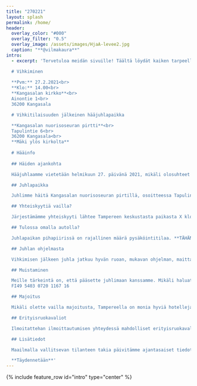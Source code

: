 ```yaml
---
title: "270221"
layout: splash
permalink: /home/
header:
  overlay_color: "#000"
  overlay_filter: "0.5"
  overlay_image: /assets/images/HjaA-levee2.jpg
  caption: "**@vilmakaura**"
intro: 
  - excerpt: 'Tervetuloa meidän sivuille! Täältä löydät kaiken tarpeellisen tiedon hääjuhlaamme liittyen.

  # Vihkiminen  
    
  **Pvm:** 27.2.2021<br>  
  **Klo:** 14.00<br>  
  **Kangasalan kirkko**<br>  
  Ainontie 1<br>  
  36200 Kangasala

  # Vihkitilaisuuden jälkeinen hääjuhlapaikka

  **Kangasalan nuorisoseuran pirtti**<br>  
  Tapulintie 6<br>  
  36200 Kangasala<br>
  **Mäki ylös kirkolta**
  
  # Hääinfo
  
  ## Häiden ajankohta

  Hääjuhlaamme vietetään helmikuun 27. päivänä 2021, mikäli olosuhteet sen sallivat. Tiedotamme mahdollisista muutoksista juhlapäivän lähestyessä.

  ## Juhlapaikka

  Juhlimme häitä Kangasalan nuorisoseuran pirtillä, osoitteessa Tapulintie 6. Matka kirkolta juhlapaikalle on lyhyt, vain noin 200 metriä. Juhlapaikalla on rajallisesti paikoitustilaa.

  ## Yhteiskyytiä vailla?

  Järjestämämme yhteiskyyti lähtee Tampereen keskustasta paikasta X klo 13. Ilmoitattehan osallistumisenne yhteiskyytiin juhlaan ilmoittautumisen yhteydessä.

  ## Tulossa omalla autolla?

  Juhlapaikan pihapiirissä on rajallinen määrä pysäköintitilaa. **TÄHÄN KUVA KARTASTA**

  ## Juhlan ohjelmasta

  Vihkimisen jälkeen juhla jatkuu hyvän ruoan, mukavan ohjelman, maittavan kahvin, leppoisan yhdessäolon sekä elävän musiikin merkeissä.

  ## Muistaminen

  Meille tärkeintä on, että pääsette juhlimaan kanssamme. Mikäli haluatte muistaa meitä, toivomme tavaralahjan sijasta muistamista yhteiselle häätilillemme<br>
  FI49 5403 0720 1167 16

  ## Majoitus

  Mikäli olette vailla majoitusta, Tampereella on monia hyviä hotelleja. Kuljetuksen lähtö- ja paluupaikan lähistöllä sijaitsevat esimerkiksi Scandic XXX ja Sokos Hotel YYY.

  ## Erityisruokavaliot

  Ilmoitattehan ilmoittautumisen yhteydessä mahdolliset erityisruokavaliot.

  ## Lisätiedot

  Maailmalla vallitsevan tilanteen takia päivitämme ajantasaiset tiedot hääjuhlastamme tälle sivustolle.

  **Täydennetään**'
---
```


{% include feature_row id="intro" type="center" %}
